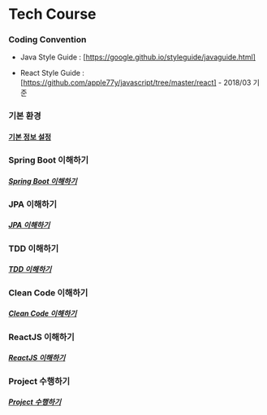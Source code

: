 # **Tech Course**

### **Coding Convention** 

 - Java Style Guide : [https://google.github.io/styleguide/javaguide.html]

 - React Style Guide : [https://github.com/apple77y/javascript/tree/master/react] - 2018/03 기준 

### **기본 환경**

#### [기본 정보 설정](https://github.com/keepinmindsh/tech-course/blob/main/basic/README.md)

### **Spring Boot 이해하기** 

##### [Spring Boot 이해하기](https://github.com/keepinmindsh/tech-course/blob/main/springboot/README.md)

### **JPA 이해하기** 

##### [JPA 이해하기](https://github.com/keepinmindsh/tech-course/blob/main/jpa/README.md)

### **TDD 이해하기** 

##### [TDD 이해하기](https://github.com/keepinmindsh/tech-course/blob/main/tdd/README.md)

### **Clean Code 이해하기** 

##### [Clean Code 이해하기](https://github.com/keepinmindsh/tech-course/blob/main/cleancode/READMD.md)

### **ReactJS 이해하기** 

##### [ReactJS 이해하기](https://github.com/keepinmindsh/tech-course/blob/main/reactjs/README.md)

### **Project 수행하기** 

##### [Project 수행하기](https://github.com/keepinmindsh/tech-course/blob/main/project/README.md)
